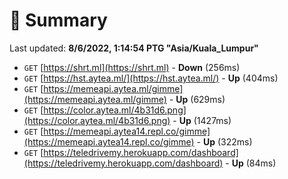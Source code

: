 # 📖 Summary
Last updated: **8/6/2022, 1:14:54 PTG "Asia/Kuala_Lumpur"**

- `GET` [https://shrt.ml](https://shrt.ml) - **Down** (256ms)
- `GET` [https://hst.aytea.ml/](https://hst.aytea.ml/) - **Up** (404ms)
- `GET` [https://memeapi.aytea.ml/gimme](https://memeapi.aytea.ml/gimme) - **Up** (629ms)
- `GET` [https://color.aytea.ml/4b31d6.png](https://color.aytea.ml/4b31d6.png) - **Up** (1427ms)
- `GET` [https://memeapi.aytea14.repl.co/gimme](https://memeapi.aytea14.repl.co/gimme) - **Up** (322ms)
- `GET` [https://teledrivemy.herokuapp.com/dashboard](https://teledrivemy.herokuapp.com/dashboard) - **Up** (84ms)
